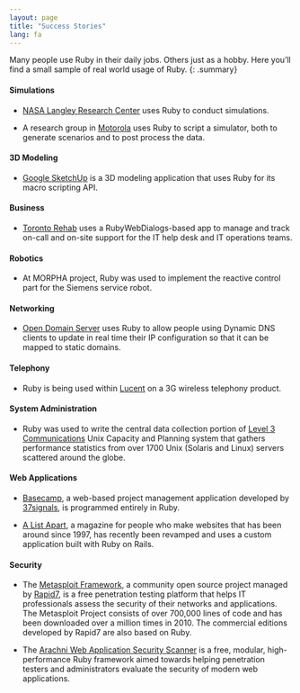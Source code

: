 ```yaml
---
layout: page
title: "Success Stories"
lang: fa
---
```


Many people use Ruby in their daily jobs. Others just as a hobby. Here
you’ll find a small sample of real world usage of Ruby.
{: .summary}

#### Simulations

* [NASA Langley Research Center][1] uses Ruby to conduct simulations.

* A research group in [Motorola][2] uses Ruby to script a simulator,
  both to generate scenarios and to post process the data.

#### 3D Modeling

* [Google SketchUp][3] is a 3D modeling application that uses Ruby for
  its macro scripting API.

#### Business

* [Toronto Rehab][4] uses a RubyWebDialogs-based app to manage and track
  on-call and on-site support for the IT help desk and IT operations
  teams.

#### Robotics

* At MORPHA project, Ruby was used to implement the reactive
  control part for the Siemens service robot.

#### Networking

* [Open Domain Server][6] uses Ruby to allow people using Dynamic DNS
  clients to update in real time their IP configuration so that it can
  be mapped to static domains.

#### Telephony

* Ruby is being used within [Lucent][7] on a 3G wireless telephony
  product.

#### System Administration

* Ruby was used to write the central data collection portion of [Level 3
  Communications][8] Unix Capacity and Planning system that gathers
  performance statistics from over 1700 Unix (Solaris and Linux) servers
  scattered around the globe.

#### Web Applications

* [Basecamp][9], a web-based project management application developed by
  [37signals][10], is programmed entirely in Ruby.

* [A List Apart][11], a magazine for people who make websites that has
  been around since 1997, has recently been revamped and uses a custom
  application built with Ruby on Rails.

#### Security

* The [Metasploit Framework][metasploit], a community open source project
  managed by [Rapid7][rapid7], is a free penetration testing platform that
  helps IT professionals assess the security of their networks and
  applications. The Metasploit Project consists of over 700,000 lines of
  code and has been downloaded over a million times in 2010.
  The commercial editions developed by Rapid7 are also based on Ruby.

* The [Arachni Web Application Security Scanner][arachni] is a free, modular,
  high-performance Ruby framework aimed towards helping penetration testers
  and administrators evaluate the security of modern web applications.



[1]: http://www.larc.nasa.gov/
[2]: http://www.motorola.com
[3]: http://www.sketchup.com/
[4]: https://www.uhn.ca/TorontoRehab
[6]: http://ods.org/
[7]: http://www.lucent.com/
[8]: http://www.level3.com/
[9]: http://www.basecamphq.com
[10]: http://www.37signals.com
[11]: http://www.alistapart.com
[metasploit]: http://www.metasploit.com
[rapid7]: http://www.rapid7.com
[arachni]: http://www.arachni-scanner.com/
